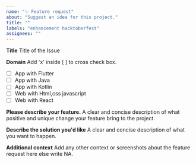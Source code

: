 ```yaml
---
name: "✨ Feature request"
about: "Suggest an idea for this project."
title: ""
labels: "enhancement hacktoberfest"
assignees: ""
---
```


**Title**
Title of the Issue

**Domain**
Add 'x' inside [ ] to cross check box.

- [ ] App with Flutter
- [ ] App with Java
- [ ] App with Kotlin
- [ ] Web with Html,css javascript
- [ ] Web with React

**Please describe your feature.**
A clear and concise description of what positive and unique change your feature bring to the project.

**Describe the solution you'd like**
A clear and concise description of what you want to happen.

**Additional context**
Add any other context or screenshots about the feature request here else write NA.
